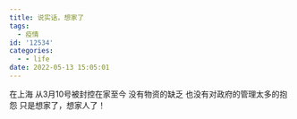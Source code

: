 ```yaml
---
title: 说实话，想家了
tags:
  - 疫情
id: '12534'
categories:
  - - life
date: 2022-05-13 15:05:01
---
```


在上海 从3月10号被封控在家至今 没有物资的缺乏 也没有对政府的管理太多的抱怨 只是想家了，想家人了！